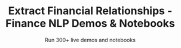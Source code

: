 ---
layout: demopagenew
title: Extract Financial Relationships - Finance NLP Demos & Notebooks
seotitle: 'Finance NLP: Extract Financial Relationships - John Snow Labs'
subtitle: Run 300+ live demos and notebooks
full_width: true
permalink: /financial_relation_extraction
key: demo
article_header:
  type: demo
license: false
mode: immersivebg
show_edit_on_github: false
show_date: false
data:
  sections:  
    - secheader: yes
      secheader:
        - subtitle: Extract Financial Relationships - Live Demos & Notebooks
          activemenu: financial_relation_extraction
      source: yes
      source: 
        - title: Financial Zero-shot Relation Extraction   
          id: financial_zero_shot_relation_extraction   
          image: 
              src: /assets/images/Financial_Zero_shot_Relation_Extraction.svg
          image2: 
              src: /assets/images/Financial_Zero_shot_Relation_Extraction_f.svg
          excerpt: This demo shows how you can carry out Relation Extraction without training any model, just with some textual examples.
          actions:
          - text: Live Demo
            type: normal
            url: https://demo.johnsnowlabs.com/finance/FINRE_ZEROSHOT/
          - text: Colab
            type: blue_btn
            url:
        - title: Extract Relations between Organizations, Products and their Aliases  
          id: extract_relations_between_orgs_prods_aliases 
          image: 
              src: /assets/images/Extract_Relations_between_Parties.svg
          image2: 
              src: /assets/images/Extract_Relations_between_Parties_f.svg
          excerpt: This model uses Entity Recognition to identify ORG (Companies), PRODUCT (Products) and their ALIAS in financial documents. 
          actions:
          - text: Live Demo
            type: normal
            url: https://demo.johnsnowlabs.com/finance/FINRE_ALIAS/
          - text: Colab
            type: blue_btn
            url: 
        - title: Extract Acquisition and Subsidiary Relationships  
          id: extract_acquisition_subsidiary_relationships  
          image: 
              src: /assets/images/Extract_Acquisition_and_Subsidiary_Relationships.svg
          image2: 
              src: /assets/images/Extract_Acquisition_and_Subsidiary_Relationships_f.svg
          excerpt: This demo shows how to extract Acquisition and Subsidiary relations from ORG (Companies), ALIAS (Aliases of companies in an agreement) and PRODUCT (Products).
          actions:
          - text: Live Demo
            type: normal
            url: https://demo.johnsnowlabs.com/finance/FINRE_ACQUISITIONS/
          - text: Colab
            type: blue_btn
            url: https://nlp.johnsnowlabs.com/  
               
---